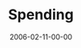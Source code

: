---
layout: message
category: message
series: "Full Contact Life"
title: "Spending"
date: 2006-02-11-00-00
message_id: 82
audio: "http://s3.amazonaws.com/crossroads-media/message/audio/Full_Contact_Life_06_02-12-06_Spending.mp3"
audio-duration: ":"
explicit: false
---